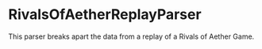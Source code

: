# RivalsOfAetherReplayParser
This parser breaks apart the data from a replay of a Rivals of Aether Game.
